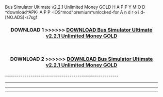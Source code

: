  Bus Simulator Ultimate v2.2.1 Unlimited Money GOLD  H A P P Y M O D ^download^APK- A P P -IOS^mod^premium^unlocked-for A n d r o i d-[NO.ADS]-s7sgf



<div align="center">

<h3>DOWNLOAD 1 >>>>>> <a href="https://en-mod.web.app/?en= Bus Simulator Ultimate v2.2.1 Unlimited Money GOLD ">DOWNLOAD Bus Simulator Ultimate v2.2.1 Unlimited Money GOLD  </a></h3><br>

<h3>DOWNLOAD 2 >>>>>> <a href="https://en-mod.web.app/?en= Bus Simulator Ultimate v2.2.1 Unlimited Money GOLD ">DOWNLOAD Bus Simulator Ultimate v2.2.1 Unlimited Money GOLD  </a></h3>

</div>
----------------------------------------------------------

----------------------------------------------------------

----------------------------------------------------------

----------------------------------------------------------



